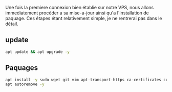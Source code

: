 Une fois la premiere connexion bien établie sur notre VPS, nous allons immediatement procéder a sa mise-a-jour ainsi qu'a l'installation de paquage.
Ces étapes étant relativement simple, je ne rentrerai pas dans le détail.

## update 
```bash
apt update && apt upgrade -y
```

## Paquages 
```bash
apt install -y sudo wget git vim apt-transport-https ca-certificates curl gnupg net-tools jq
apt autoremove -y
```
